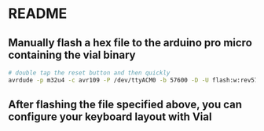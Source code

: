 # README

## Manually flash a hex file to the arduino pro micro containing the vial binary 
```bash
# double tap the reset button and then quickly
avrdude -p m32u4 -c avr109 -P /dev/ttyACM0 -b 57600 -D -U flash:w:rev57lp.hex:i
```

## After flashing the file specified above, you can configure your keyboard layout with Vial
